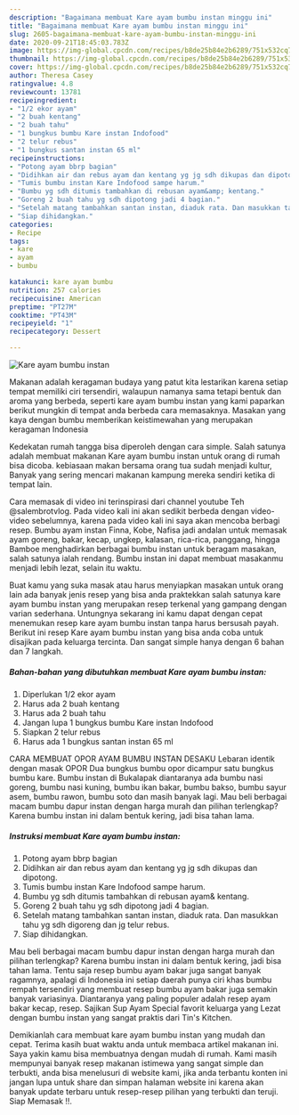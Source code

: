 ```yaml
---
description: "Bagaimana membuat Kare ayam bumbu instan minggu ini"
title: "Bagaimana membuat Kare ayam bumbu instan minggu ini"
slug: 2605-bagaimana-membuat-kare-ayam-bumbu-instan-minggu-ini
date: 2020-09-21T18:45:03.783Z
image: https://img-global.cpcdn.com/recipes/b8de25b84e2b6289/751x532cq70/kare-ayam-bumbu-instan-foto-resep-utama.jpg
thumbnail: https://img-global.cpcdn.com/recipes/b8de25b84e2b6289/751x532cq70/kare-ayam-bumbu-instan-foto-resep-utama.jpg
cover: https://img-global.cpcdn.com/recipes/b8de25b84e2b6289/751x532cq70/kare-ayam-bumbu-instan-foto-resep-utama.jpg
author: Theresa Casey
ratingvalue: 4.8
reviewcount: 13781
recipeingredient:
- "1/2 ekor ayam"
- "2 buah kentang"
- "2 buah tahu"
- "1 bungkus bumbu Kare instan Indofood"
- "2 telur rebus"
- "1 bungkus santan instan 65 ml"
recipeinstructions:
- "Potong ayam bbrp bagian"
- "Didihkan air dan rebus ayam dan kentang yg jg sdh dikupas dan dipotong."
- "Tumis bumbu instan Kare Indofood sampe harum."
- "Bumbu yg sdh ditumis tambahkan di rebusan ayam&amp; kentang."
- "Goreng 2 buah tahu yg sdh dipotong jadi 4 bagian."
- "Setelah matang tambahkan santan instan, diaduk rata. Dan masukkan tahu yg sdh digoreng dan jg telur rebus."
- "Siap dihidangkan."
categories:
- Recipe
tags:
- kare
- ayam
- bumbu

katakunci: kare ayam bumbu 
nutrition: 257 calories
recipecuisine: American
preptime: "PT27M"
cooktime: "PT43M"
recipeyield: "1"
recipecategory: Dessert

---
```



![Kare ayam bumbu instan](https://img-global.cpcdn.com/recipes/b8de25b84e2b6289/751x532cq70/kare-ayam-bumbu-instan-foto-resep-utama.jpg)

Makanan adalah keragaman budaya yang patut kita lestarikan karena setiap tempat memiliki ciri tersendiri, walaupun namanya sama tetapi bentuk dan aroma yang berbeda, seperti kare ayam bumbu instan yang kami paparkan berikut mungkin di tempat anda berbeda cara memasaknya. Masakan yang kaya dengan bumbu memberikan keistimewahan yang merupakan keragaman Indonesia

Kedekatan rumah tangga bisa diperoleh dengan cara simple. Salah satunya adalah membuat makanan Kare ayam bumbu instan untuk orang di rumah bisa dicoba. kebiasaan makan bersama orang tua sudah menjadi kultur, Banyak yang sering mencari makanan kampung mereka sendiri ketika di tempat lain.

Cara memasak di video ini terinspirasi dari channel youtube Teh @salembrotvlog. Pada video kali ini akan sedikit berbeda dengan video-video sebelumnya, karena pada video kali ini saya akan mencoba berbagi resep. Bumbu ayam instan Finna, Kobe, Nafisa jadi andalan untuk memasak ayam goreng, bakar, kecap, ungkep, kalasan, rica-rica, panggang, hingga Bamboe menghadirkan berbagai bumbu instan untuk beragam masakan, salah satunya ialah rendang. Bumbu instan ini dapat membuat masakanmu menjadi lebih lezat, selain itu waktu.

Buat kamu yang suka masak atau harus menyiapkan masakan untuk orang lain ada banyak jenis resep yang bisa anda praktekkan salah satunya kare ayam bumbu instan yang merupakan resep terkenal yang gampang dengan varian sederhana. Untungnya sekarang ini kamu dapat dengan cepat menemukan resep kare ayam bumbu instan tanpa harus bersusah payah.
Berikut ini resep Kare ayam bumbu instan yang bisa anda coba untuk disajikan pada keluarga tercinta. Dan sangat simple hanya dengan 6 bahan dan 7 langkah.


<!--inarticleads1-->

##### Bahan-bahan yang dibutuhkan membuat Kare ayam bumbu instan:

1. Diperlukan 1/2 ekor ayam
1. Harus ada 2 buah kentang
1. Harus ada 2 buah tahu
1. Jangan lupa 1 bungkus bumbu Kare instan Indofood
1. Siapkan 2 telur rebus
1. Harus ada 1 bungkus santan instan 65 ml


CARA MEMBUAT OPOR AYAM BUMBU INSTAN DESAKU Lebaran identik dengan masak OPOR Dua bungkus bumbu opor dicampur satu bungkus bumbu kare. Bumbu instan di Bukalapak diantaranya ada bumbu nasi goreng, bumbu nasi kuning, bumbu ikan bakar, bumbu bakso, bumbu sayur asem, bumbu rawon, bumbu soto dan masih banyak lagi. Mau beli berbagai macam bumbu dapur instan dengan harga murah dan pilihan terlengkap? Karena bumbu instan ini dalam bentuk kering, jadi bisa tahan lama. 

<!--inarticleads2-->

##### Instruksi membuat  Kare ayam bumbu instan:

1. Potong ayam bbrp bagian
1. Didihkan air dan rebus ayam dan kentang yg jg sdh dikupas dan dipotong.
1. Tumis bumbu instan Kare Indofood sampe harum.
1. Bumbu yg sdh ditumis tambahkan di rebusan ayam&amp; kentang.
1. Goreng 2 buah tahu yg sdh dipotong jadi 4 bagian.
1. Setelah matang tambahkan santan instan, diaduk rata. Dan masukkan tahu yg sdh digoreng dan jg telur rebus.
1. Siap dihidangkan.


Mau beli berbagai macam bumbu dapur instan dengan harga murah dan pilihan terlengkap? Karena bumbu instan ini dalam bentuk kering, jadi bisa tahan lama. Tentu saja resep bumbu ayam bakar juga sangat banyak ragamnya, apalagi di Indonesia ini setiap daerah punya ciri khas bumbu rempah tersendiri yang membuat resep bumbu ayam bakar juga semakin banyak variasinya. Diantaranya yang paling populer adalah resep ayam bakar kecap, resep. Sajikan Sup Ayam Special favorit keluarga yang Lezat dengan bumbu instan yang sangat praktis dari Tin&#39;s Kitchen. 

Demikianlah cara membuat kare ayam bumbu instan yang mudah dan cepat. Terima kasih buat waktu anda untuk membaca artikel makanan ini. Saya yakin kamu bisa membuatnya dengan mudah di rumah. Kami masih mempunyai banyak resep makanan istimewa yang sangat simple dan terbukti, anda bisa menelusuri di website kami, jika anda terbantu konten ini jangan lupa untuk share dan simpan halaman website ini karena akan banyak update terbaru untuk resep-resep pilihan yang terbukti dan teruji. Siap Memasak !!. 
